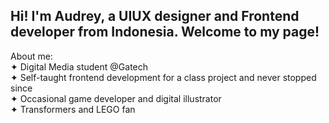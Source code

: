 ## Hi! I'm Audrey, a UIUX designer and Frontend developer from Indonesia. Welcome to my page!
About me:
<br/>
✦ Digital Media student @Gatech<br/>
✦ Self-taught frontend development for a class project and never stopped since<br/>
✦ Occasional game developer and digital illustrator<br/>
✦ Transformers and LEGO fan<br/>

